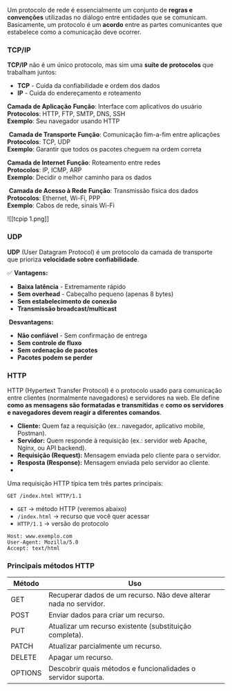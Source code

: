 Um protocolo de rede é essencialmente um conjunto de **regras e convenções** utilizadas no diálogo entre entidades que se comunicam. Basicamente, um protocolo é um **acordo** entre as partes comunicantes que estabelece como a comunicação deve ocorrer.

### TCP/IP
**TCP/IP** não é um único protocolo, mas sim uma **suíte de protocolos** que trabalham juntos:
- **TCP** - Cuida da confiabilidade e ordem dos dados
- **IP** - Cuida do endereçamento e roteamento

**Camada de Aplicação**
**Função**: Interface com aplicativos do usuário  
**Protocolos**: HTTP, FTP, SMTP, DNS, SSH  
**Exemplo**: Seu navegador usando HTTP

 **Camada de Transporte**
**Função**: Comunicação fim-a-fim entre aplicações  
**Protocolos**: TCP, UDP  
**Exemplo**: Garantir que todos os pacotes cheguem na ordem correta

**Camada de Internet**
**Função**: Roteamento entre redes  
**Protocolos**: IP, ICMP, ARP  
**Exemplo**: Decidir o melhor caminho para os dados

 **Camada de Acesso à Rede**
**Função**: Transmissão física dos dados  
**Protocolos**: Ethernet, Wi-Fi, PPP  
**Exemplo**: Cabos de rede, sinais Wi-Fi

![[tcpip 1.png]]


### UDP
**UDP** (User Datagram Protocol) é um protocolo da camada de transporte que prioriza **velocidade sobre confiabilidade**.

✅ **Vantagens:**
- **Baixa latência** - Extremamente rápido
- **Sem overhead** - Cabeçalho pequeno (apenas 8 bytes)
- **Sem estabelecimento de conexão**
- **Transmissão broadcast/multicast**

 **Desvantagens:**
- **Não confiável** - Sem confirmação de entrega
- **Sem controle de fluxo**
- **Sem ordenação de pacotes**
- **Pacotes podem se perder**

### HTTP

HTTP (Hypertext Transfer Protocol) é o protocolo usado para comunicação entre clientes (normalmente navegadores) e servidores na web. Ele define **como as mensagens são formatadas e transmitidas** e **como os servidores e navegadores devem reagir a diferentes comandos**.

- **Cliente:** Quem faz a requisição (ex.: navegador, aplicativo mobile, Postman).
- **Servidor:** Quem responde à requisição (ex.: servidor web Apache, Nginx, ou API backend).
- **Requisição (Request):** Mensagem enviada pelo cliente para o servidor.
- **Resposta (Response):** Mensagem enviada pelo servidor ao cliente.
-
Uma requisição HTTP típica tem três partes principais:

`GET /index.html HTTP/1.1`

- `GET` → método HTTP (veremos abaixo)
- `/index.html` → recurso que você quer acessar
- `HTTP/1.1` → versão do protocolo

```
Host: www.exemplo.com
User-Agent: Mozilla/5.0
Accept: text/html
```

### Principais métodos HTTP

|Método|Uso|
|---|---|
|GET|Recuperar dados de um recurso. Não deve alterar nada no servidor.|
|POST|Enviar dados para criar um recurso.|
|PUT|Atualizar um recurso existente (substituição completa).|
|PATCH|Atualizar parcialmente um recurso.|
|DELETE|Apagar um recurso.|
|OPTIONS|Descobrir quais métodos e funcionalidades o servidor suporta.|
